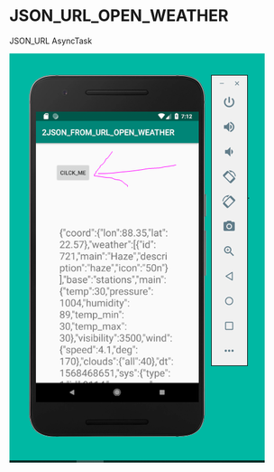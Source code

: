 # JSON_URL_OPEN_WEATHER
 JSON_URL
 AsyncTask
 

![alt text](https://github.com/soumitya0/JSON_URL_OPEN_WEATHER/blob/master/2JSON_FROM_URL_OPEN_WEATHER/1.PNG)
